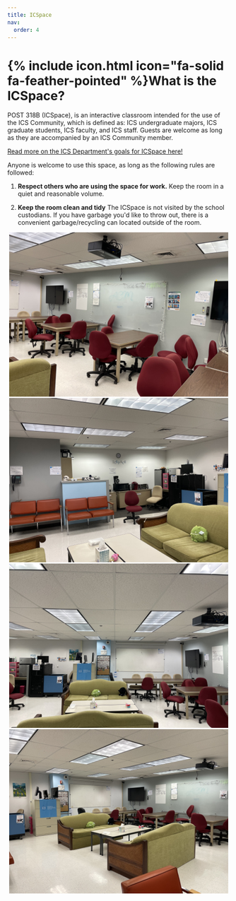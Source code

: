 ```yaml
---
title: ICSpace
nav:
  order: 4
---
```


# {% include icon.html icon="fa-solid fa-feather-pointed" %}What is the ICSpace?

POST 318B (ICSpace), is an interactive classroom intended for the use of the ICS Community, which is defined as: ICS undergraduate majors, ICS graduate students, ICS faculty, and ICS staff.  Guests are welcome as long as they are accompanied by an ICS Community member.

<a href="http://www.ics.hawaii.edu/community/post-318b/" target="_blank">Read more on the ICS Department's goals for ICSpace here!</a>

Anyone is welcome to use this space, as long as the following rules are followed:

1. <strong>Respect others who are using the space for work.</strong>
Keep the room in a quiet and reasonable volume.

2. <strong>Keep the room clean and tidy</strong>
The ICSpace is not visited by the school custodians. If you have garbage you'd like to throw out, there is a convenient garbage/recycling can located outside of the room.

<center>
	<div class="row"> 
	  <div class="column">
	    <img src="/images/ICSpace/newicspace1.jpg" data-featherlight data-featherlight-target-attr="src">
	  	<img src="/images/ICSpace/newicspace2.jpg" data-featherlight data-featherlight-target-attr="src">
	  </div>
	  <div class="column">
	    <img src="/images/ICSpace/newicspace3.jpg" data-featherlight data-featherlight-target-attr="src">
	  	<img src="/images/ICSpace/newicspace4.jpg" data-featherlight data-featherlight-target-attr="src">
	  </div> 
	</div>
	<link href="//cdn.rawgit.com/noelboss/featherlight/1.7.13/release/featherlight.min.css" type="text/css" rel="stylesheet" />
	<script src="//code.jquery.com/jquery-latest.js"></script>
	<script src="//cdn.rawgit.com/noelboss/featherlight/1.7.13/release/featherlight.min.js" type="text/javascript" charset="utf-8"></script>
	<style>
		.row {
		  display: flex;
		  flex-wrap: wrap;
		  padding: 0 4px;
		}
	</style>
</center>
<br>


